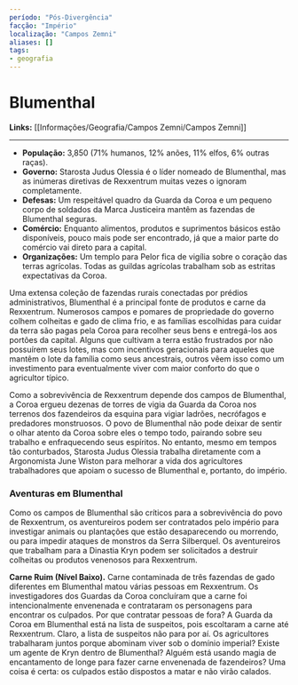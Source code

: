 ```yaml
---
período: "Pós-Divergência"
facção: "Império"
localização: "Campos Zemni"
aliases: []
tags:
- geografia
---
```


# **Blumenthal**

**Links:** [[Informações/Geografia/Campos Zemni/Campos Zemni]]

---
- **População:** 3,850 (71% humanos, 12% anões, 11% elfos, 6% outras raças).
- **Governo:** Starosta Judus Olessia é o líder nomeado de Blumenthal, mas as inúmeras diretivas de Rexxentrum muitas vezes o ignoram completamente.
- **Defesas:** Um respeitável quadro da Guarda da Coroa e um pequeno corpo de soldados da Marca Justiceira mantêm as fazendas de Blumenthal seguras.
- **Comércio:** Enquanto alimentos, produtos e suprimentos básicos estão disponíveis, pouco mais pode ser encontrado, já que a maior parte do comércio vai direto para a capital.
- **Organizações:** Um templo para Pelor fica de vigília sobre o coração das terras agrícolas. Todas as guildas agrícolas trabalham sob as estritas expectativas da Coroa.

Uma extensa coleção de fazendas rurais conectadas por prédios administrativos, Blumenthal é a principal fonte de produtos e carne da Rexxentrum. Numerosos campos e pomares de propriedade do governo colhem colheitas e gado de clima frio, e as famílias escolhidas para cuidar da terra são pagas pela Coroa para recolher seus bens e entregá-los aos portões da capital. Alguns que cultivam a terra estão frustrados por não possuírem seus lotes, mas com incentivos geracionais para aqueles que mantêm o lote da família como seus ancestrais, outros vêem isso como um investimento para eventualmente viver com maior conforto do que o agricultor típico.

Como a sobrevivência de Rexxentrum depende dos campos de Blumenthal, a Coroa ergueu dezenas de torres de vigia da Guarda da Coroa nos terrenos dos fazendeiros da esquina para vigiar ladrões, necrófagos e predadores monstruosos. O povo de Blumenthal não pode deixar de sentir o olhar atento da Coroa sobre eles o tempo todo, pairando sobre seu trabalho e enfraquecendo seus espíritos. No entanto, mesmo em tempos tão conturbados, Starosta Judus Olessia trabalha diretamente com a Argonomista June Wiston para melhorar a vida dos agricultores trabalhadores que apoiam o sucesso de Blumenthal e, portanto, do império.

### **Aventuras em Blumenthal**
Como os campos de Blumenthal são críticos para a sobrevivência do povo de Rexxentrum, os aventureiros podem ser contratados pelo império para investigar animais ou plantações que estão desaparecendo ou morrendo, ou para impedir ataques de monstros da Serra Silberquel. Os aventureiros que trabalham para a Dinastia Kryn podem ser solicitados a destruir colheitas ou produtos venenosos para Rexxentrum.

**Carne Ruim (Nível Baixo).** Carne contaminada de três fazendas de gado diferentes em Blumenthal matou várias pessoas em Rexxentrum. Os investigadores dos Guardas da Coroa concluíram que a carne foi intencionalmente envenenada e contrataram os personagens para encontrar os culpados. Por que contratar pessoas de fora? A Guarda da Coroa em Blumenthal está na lista de suspeitos, pois escoltaram a carne até Rexxentrum. Claro, a lista de suspeitos não para por aí. Os agricultores trabalharam juntos porque abominam viver sob o domínio imperial? Existe um agente de Kryn dentro de Blumenthal? Alguém está usando magia de encantamento de longe para fazer carne envenenada de fazendeiros? Uma coisa é certa: os culpados estão dispostos a matar e não virão calados.